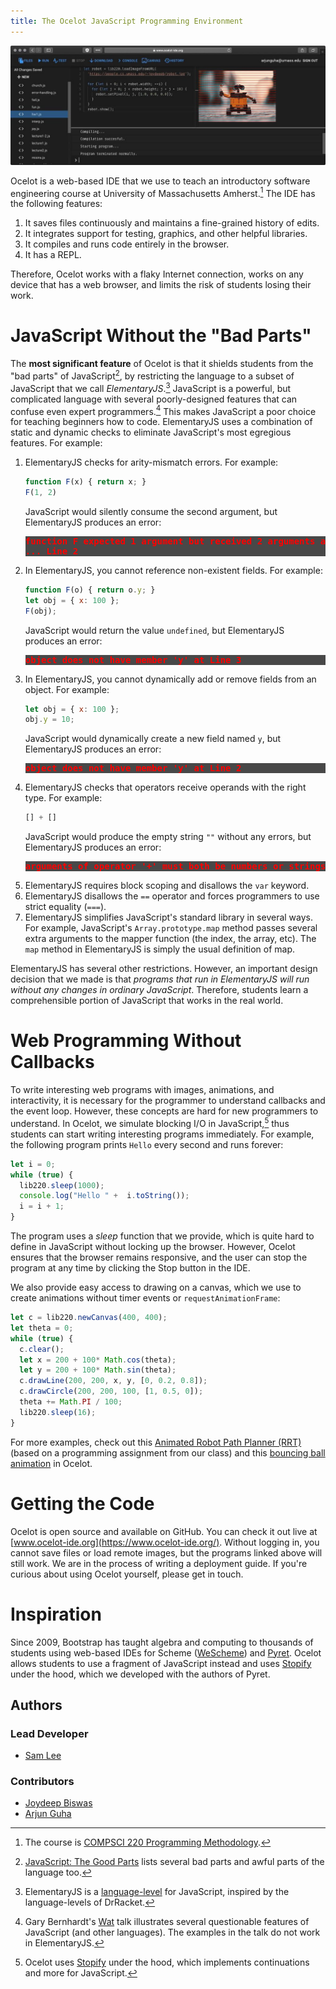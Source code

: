 ```yaml
---
title: The Ocelot JavaScript Programming Environment
---
```


![Image of Ocelot](./ocelot-robot-screenshot.jpg)

Ocelot is a web-based IDE that we use to teach an introductory software
engineering course at University of Massachusetts Amherst.[^1] The IDE has
the following features:

1. It saves files continuously and maintains a fine-grained history of edits.
2. It integrates support for testing, graphics, and other helpful libraries.
3. It compiles and runs code entirely in the browser.
4. It has a REPL.

Therefore, Ocelot works with a flaky Internet connection, works on any
device that has a web browser, and limits the risk of students losing their
work.

# JavaScript Without the "Bad Parts"

The **most significant feature** of Ocelot is that it shields students from the
"bad parts" of JavaScript[^2], by restricting the language to a subset
of JavaScript that we call *ElementaryJS*.[^3]
JavaScript is a powerful, but complicated language with several poorly-designed
features that can confuse even expert programmers.[^4] This makes JavaScript a
poor choice for teaching beginners how to code.  ElementaryJS uses a
combination of static and dynamic checks to eliminate JavaScript's most
egregious features. For example:

1. ElementaryJS checks for arity-mismatch errors. For example:
   ```javascript
   function F(x) { return x; }
   F(1, 2)
   ```
   JavaScript would silently consume the second argument, but
   ElementaryJS produces an error:
   <pre style="color:red; background-color:#484848; font-weight: bold; font-family:'Fira Mono', monospace">
   function F expected 1 argument but received 2 arguments at Line 1: in F
   ... Line 2
   </pre>
2. In ElementaryJS, you cannot reference non-existent fields. For example:
   ```javascript
   function F(o) { return o.y; }
   let obj = { x: 100 };
   F(obj);
   ```
   JavaScript would return the value `undefined`, but
   ElementaryJS produces an error:
   <pre style="color:red; background-color:#484848; font-weight: bold; font-family:'Fira Mono', monospace">
   object does not have member 'y' at Line 3
   </pre>
3. In ElementaryJS, you cannot dynamically add or remove fields from an object. For example:
   ```javascript
   let obj = { x: 100 };
   obj.y = 10;
   ```
   JavaScript would dynamically create a new field named `y`, but ElementaryJS
   produces an error:
   <pre style="color:red; background-color:#484848; font-weight: bold; font-family:'Fira Mono', monospace">
   object does not have member 'y' at Line 2
   </pre>
4. ElementaryJS checks that operators receive operands with the right type. For example:
   ```javascript
   [] + []
   ```
   JavaScript would produce the empty string `""` without any errors, but
   ElementaryJS produces an error:
   <pre style="color:red; background-color:#484848; font-weight: bold; font-family:'Fira Mono', monospace">
   arguments of operator '+' must both be numbers or strings at Line 1
   </pre>
4. ElementaryJS requires block scoping and disallows the `var` keyword.
5. ElementaryJS disallows the `==` operator and forces programmers to use
   strict equality (`===`).
6. ElementaryJS simplifies JavaScript's standard library in several ways.
   For example, JavaScript's `Array.prototype.map` method passes several
   extra arguments to the mapper function (the index, the array, etc).
   The `map` method in ElementaryJS is simply the usual definition of map.

ElementaryJS has several other restrictions. However, an important design
decision that we made is that *programs that run in ElementaryJS will run
without any changes in ordinary JavaScript*. Therefore, students learn a
comprehensible portion of JavaScript that works in the real world.

#  Web Programming Without Callbacks

To write interesting web programs with images, animations, and interactivity,
it is necessary for the programmer to understand callbacks and the event loop.
However, these concepts are hard for new programmers to understand. In Ocelot,
we simulate blocking I/O in JavaScript,[^5] thus students can start writing
interesting programs immediately.  For example, the following program prints
`Hello` every second and runs forever:

```javascript
let i = 0;
while (true) {
  lib220.sleep(1000);
  console.log("Hello " +  i.toString());
  i = i + 1;
}
```

The program uses a *sleep* function that we provide, which is quite hard to
define in JavaScript without locking up the browser. However, Ocelot ensures
that the browser remains responsive, and the user can stop the program at any time
by clicking the Stop button in the IDE.

We also provide easy access to drawing on a canvas, which we use to
create animations without timer events or `requestAnimationFrame`:

```javascript
let c = lib220.newCanvas(400, 400);
let theta = 0;
while (true) {
  c.clear();
  let x = 200 + 100* Math.cos(theta);
  let y = 200 + 100* Math.sin(theta);
  c.drawLine(200, 200, x, y, [0, 0.2, 0.8]);
  c.drawCircle(200, 200, 100, [1, 0.5, 0]);
  theta += Math.PI / 100;
  lib220.sleep(16);
}
```

For more examples, check out this [Animated Robot Path Planner (RRT)] (based on a
programming assignment from our class) and this [bouncing ball animation] in Ocelot.

# Getting the Code

Ocelot is open source and available on GitHub. You can check it out live at
[www.ocelot-ide.org](https://www.ocelot-ide.org/). Without logging in,
you cannot save files or load remote images, but the programs linked above
will still work. We are in the process of writing a deployment guide. If you're
curious about using Ocelot yourself, please get in touch.

# Inspiration

Since 2009, Bootstrap has taught algebra and computing to thousands of students
using web-based IDEs for Scheme (<a
href="http://www.wescheme.org">WeScheme</a>) and <a
href="https://www.pyret.org">Pyret</a>. Ocelot allows students to use a fragment
of JavaScript instead and uses [Stopify] under the hood, which we developed
with the authors of Pyret.


## Authors

### Lead Developer

- [Sam Lee]

### Contributors

- [Joydeep Biswas]
- [Arjun Guha]

[^1]: The course is [COMPSCI 220 Programming Methodology].

[^2]: [JavaScript: The Good Parts] lists several bad parts and awful parts of the language too.

[^3]: ElementaryJS is a [language-level] for JavaScript, inspired by the language-levels of DrRacket.

[^4]: Gary Bernhardt's [Wat] talk illustrates several questionable features of JavaScript (and other languages). The examples in the talk do not work in ElementaryJS.

[^5]: Ocelot uses [Stopify] under the hood, which implements continuations and more for JavaScript.

[COMPSCI 220 Programming Methodology]: https://umass-compsci220.github.io
[language-level]: https://docs.racket-lang.org/drracket/htdp-langs.html
[Wat]: https://www.destroyallsoftware.com/talks/wat
[Sam Lee]: https://lchsam.github.io/
[Arjun Guha]: https://people.cs.umass.edu/~arjun/main/home/
[Joydeep Biswas]: https://www.joydeepb.com
[JavaScript: The Good Parts]: http://shop.oreilly.com/product/9780596517748.do
[Stopify]: http://www.stopify.org
[Animated Robot Path Planner (RRT)]: https://www.ocelot-ide.org/?gist=joydeep-b/1f40f8584709404c07f1da24d025a194
[bouncing ball animation]: https://www.ocelot-ide.org/?gist=joydeep-b/8956ab7ab21e36a0f4c12fa289f952a4
[Ocelot]: https://www.ocelot-ide.org/
